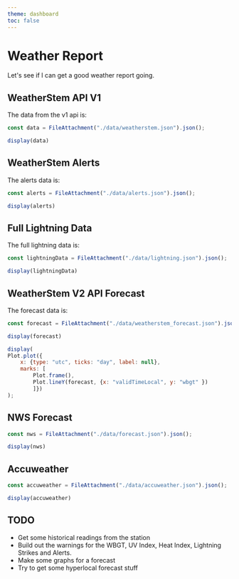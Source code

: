 ```yaml
---
theme: dashboard
toc: false
---
```


# Weather Report

Let's see if I can get a good weather report going.


## WeatherStem API V1

The data from the v1 api is:
```js
const data = FileAttachment("./data/weatherstem.json").json();
```


```js
display(data)
```

## WeatherStem Alerts

The alerts data is:
```js
const alerts = FileAttachment("./data/alerts.json").json();
```


```js
display(alerts)
```

## Full Lightning Data

The full lightning data is:

```js
const lightningData = FileAttachment("./data/lightning.json").json();
```

```js
display(lightningData)
```

## WeatherStem V2 API Forecast

The forecast data is:

```js
const forecast = FileAttachment("./data/weatherstem_forecast.json").json();
```
```js
display(forecast)
```

```js
display(
Plot.plot({ 
    x: {type: "utc", ticks: "day", label: null},
    marks: [
        Plot.frame(),
        Plot.lineY(forecast, {x: "validTimeLocal", y: "wbgt" })
        ]})
);
```

## NWS Forecast

```js
const nws = FileAttachment("./data/forecast.json").json();
```
```js
display(nws)
```


## Accuweather

```js
const accuweather = FileAttachment("./data/accuweather.json").json();
```
```js
display(accuweather)
```


## TODO

 * Get some historical readings from the station
 * Build out the warnings for the WBGT, UV Index, Heat Index, Lightning Strikes and Alerts.
 * Make some graphs for a forecast
 * Try to get some hyperlocal forecast stuff
